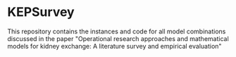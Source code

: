 # KEPSurvey
This repository contains the instances and code for all model combinations discussed in the paper "Operational research approaches and mathematical models for kidney exchange: A literature survey and empirical evaluation"
